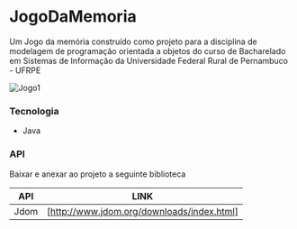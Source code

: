 # JogoDaMemoria
Um Jogo da memória  construído como projeto  para a disciplina de modelagem de programação orientada a objetos do curso de Bacharelado em Sistemas de Informação da Universidade Federal Rural de Pernambuco - UFRPE

![Jogo1](https://user-images.githubusercontent.com/48795370/104823474-083c3900-5829-11eb-8893-29b0c17bccdc.png)

### Tecnologia
   - Java

### API

Baixar e anexar ao projeto a seguinte biblioteca

| API | LINK |
| ------ | ------ |
| Jdom | [http://www.jdom.org/downloads/index.html] |
